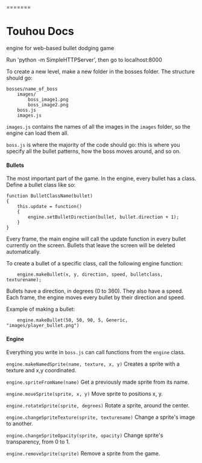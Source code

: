=======
# Touhou Docs

engine for web-based bullet dodging game

Run 'python -m SimpleHTTPServer', then go to localhost:8000

To create a new level, make a new folder in the bosses folder. The structure should go:
```
bosses/name_of_boss
    images/
        boss_image1.png
        boss_image2.png
    boss.js
    images.js
```

`images.js` contains the names of all the images in the `images` folder, so the engine can load them all.

`boss.js` is where the majority of the code should go: this is where you specify all the bullet patterns, how the boss moves around, and so on.

#### Bullets

The most important part of the game.
In the engine, every bullet has a class. Define a bullet class like so:
```
function BulletClassName(bullet)
{
    this.update = function()
    {
        engine.setBulletDirection(bullet, bullet.direction + 1);
    }
}
```

Every frame, the main engine will call the update function in every bullet currently on the screen. Bullets that leave the screen will be deleted automatically.

To create a bullet of a specific class, call the following engine function:
```
    engine.makeBullet(x, y, direction, speed, bulletclass, texturename);
```
Bullets have a direction, in degrees (0 to 360). They also have a speed. Each frame, the engine moves every bullet by their direction and speed.

Example of making a bullet:
```
    engine.makeBullet(50, 50, 90, 5, Generic, "images/player_bullet.png")
```

#### Engine

Everything you write in `boss.js` can call functions from the `engine` class.

`engine.makeNamedSprite(name, texture, x, y)`
Creates a sprite with a texture and x,y coordinated.

`engine.spriteFromName(name)`
Get a previously made sprite from its name.

`engine.moveSprite(sprite, x, y)`
Move sprite to positions x, y.

`engine.rotateSprite(sprite, degrees)`
Rotate a sprite, around the center.

`engine.changeSpriteTexture(sprite, texturename)`
Change a sprite's image to another.

`engine.changeSpriteOpacity(sprite, opacity)`
Change sprite's transparency, from 0 to 1.

`engine.removeSprite(sprite)`
Remove a sprite from the game.
